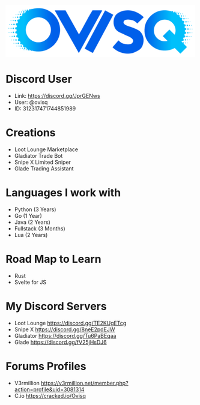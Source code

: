 ![Ovisq's Banner](https://github.com/ovisq/ovisq/blob/c105da15b019dd1bf49cecdcad4e3df94500deed/ovisq_logo_transparent.png)

# Discord User
- Link: https://discord.gg/JprGENws
- User: @ovisq
- ID: 312317471744851989

# Creations
- Loot Lounge Marketplace
- Gladiator Trade Bot
- Snipe X Limited Sniper
- Glade Trading Assistant

# Languages I work with
- Python (3 Years)
- Go (1 Year)
- Java (2 Years)
- Fullstack (3 Months)
- Lua (2 Years)

# Road Map to Learn
- Rust
- Svelte for JS

# My Discord Servers
- Loot Lounge https://discord.gg/TE2KUgETcg
- Snipe X https://discord.gg/8neE2pdEJW
- Gladiator https://discord.gg/Tu6PaBEqaa
- Glade https://discord.gg/fV25jHsDJ6

# Forums Profiles
- V3rmillion https://v3rmillion.net/member.php?action=profile&uid=3081314
- C.io https://cracked.io/Ovisq
